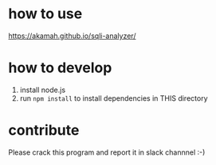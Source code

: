 # how to use
https://akamah.github.io/sqli-analyzer/

# how to develop
1. install node.js
2. run `npm install` to install dependencies in THIS directory

# contribute
Please crack this program and report it in slack channnel :-)

